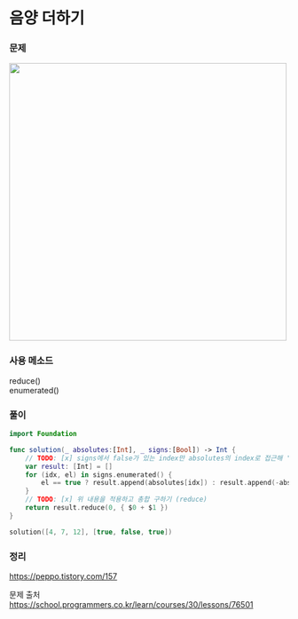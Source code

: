 #  음양 더하기

### 문제
<img src="https://user-images.githubusercontent.com/64088377/196824108-3c2a3ee2-83a0-4078-b822-cdda15a87623.png" width="500" >

### 사용 메소드 <br>
reduce() <br>
enumerated()

### 풀이 <br>
```swift 
import Foundation

func solution(_ absolutes:[Int], _ signs:[Bool]) -> Int {
    // TODO: [x] signs에서 false가 있는 index만 absolutes의 index로 접근해 ' - ' 로 바꾸기
    var result: [Int] = []
    for (idx, el) in signs.enumerated() {
        el == true ? result.append(absolutes[idx]) : result.append(-absolutes[idx])
    }
    // TODO: [x] 위 내용을 적용하고 총합 구하기 (reduce)
    return result.reduce(0, { $0 + $1 })
}

solution([4, 7, 12], [true, false, true])

```

### 정리 <br>
https://peppo.tistory.com/157

문제 출처 <br>
https://school.programmers.co.kr/learn/courses/30/lessons/76501
